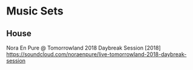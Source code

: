 # Music Sets

## House
Nora En Pure @ Tomorrowland 2018 Daybreak Session [2018]
https://soundcloud.com/noraenpure/live-tomorrowland-2018-daybreak-session
